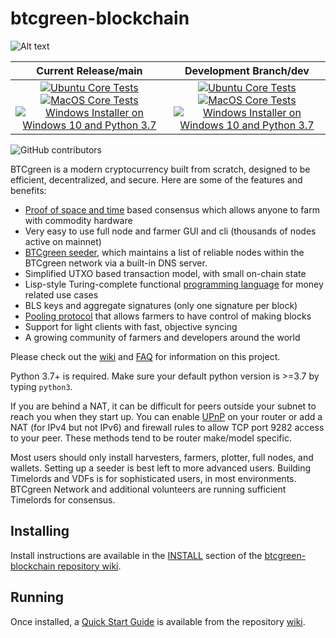 # btcgreen-blockchain

![Alt text](https://www.btcgreen.us/wp-content/uploads/2022/09/btcgreen-logo.svg)

| Current Release/main | Development Branch/dev |
|         :---:          |          :---:         |
| [![Ubuntu Core Tests](https://github.com/BTCgreen-Network/btcgreen-blockchain/actions/workflows/build-test-ubuntu-core.yml/badge.svg)](https://github.com/BTCgreen-Network/btcgreen-blockchain/actions/workflows/build-test-ubuntu-core.yml) [![MacOS Core Tests](https://github.com/BTCgreen-Network/btcgreen-blockchain/actions/workflows/build-test-macos-core.yml/badge.svg)](https://github.com/BTCgreen-Network/btcgreen-blockchain/actions/workflows/build-test-macos-core.yml) [![Windows Installer on Windows 10 and Python 3.7](https://github.com/BTCgreen-Network/btcgreen-blockchain/actions/workflows/build-windows-installer.yml/badge.svg)](https://github.com/BTCgreen-Network/btcgreen-blockchain/actions/workflows/build-windows-installer.yml)  |  [![Ubuntu Core Tests](https://github.com/BTCgreen-Network/btcgreen-blockchain/actions/workflows/build-test-ubuntu-core.yml/badge.svg?branch=dev)](https://github.com/BTCgreen-Network/btcgreen-blockchain/actions/workflows/build-test-ubuntu-core.yml) [![MacOS Core Tests](https://github.com/BTCgreen-Network/btcgreen-blockchain/actions/workflows/build-test-macos-core.yml/badge.svg?branch=dev)](https://github.com/BTCgreen-Network/btcgreen-blockchain/actions/workflows/build-test-macos-core.yml) [![Windows Installer on Windows 10 and Python 3.7](https://github.com/BTCgreen-Network/btcgreen-blockchain/actions/workflows/build-windows-installer.yml/badge.svg?branch=dev)](https://github.com/BTCgreen-Network/btcgreen-blockchain/actions/workflows/build-windows-installer.yml) |

![GitHub contributors](https://img.shields.io/github/contributors/BTCgreen-Network/btcgreen-blockchain?logo=GitHub)

BTCgreen is a modern cryptocurrency built from scratch, designed to be efficient, decentralized, and secure. Here are some of the features and benefits:
* [Proof of space and time](https://docs.google.com/document/d/1tmRIb7lgi4QfKkNaxuKOBHRmwbVlGL4f7EsBDr_5xZE/edit) based consensus which allows anyone to farm with commodity hardware
* Very easy to use full node and farmer GUI and cli (thousands of nodes active on mainnet)
* [BTCgreen seeder](https://github.com/BTCgreen-Network/btcgreen-blockchain/wiki/BTCgreen-Seeder-User-Guide), which maintains a list of reliable nodes within the BTCgreen network via a built-in DNS server.
* Simplified UTXO based transaction model, with small on-chain state
* Lisp-style Turing-complete functional [programming language](https://btcgreenlisp.com/) for money related use cases
* BLS keys and aggregate signatures (only one signature per block)
* [Pooling protocol](https://github.com/BTCgreen-Network/btcgreen-blockchain/wiki/Pooling-User-Guide) that allows farmers to have control of making blocks
* Support for light clients with fast, objective syncing
* A growing community of farmers and developers around the world

Please check out the [wiki](https://github.com/BTCgreen-Network/btcgreen-blockchain/wiki)
and [FAQ](https://github.com/BTCgreen-Network/btcgreen-blockchain/wiki/FAQ) for
information on this project.

Python 3.7+ is required. Make sure your default python version is >=3.7
by typing `python3`.

If you are behind a NAT, it can be difficult for peers outside your subnet to
reach you when they start up. You can enable
[UPnP](https://www.homenethowto.com/ports-and-nat/upnp-automatic-port-forward/)
on your router or add a NAT (for IPv4 but not IPv6) and firewall rules to allow
TCP port 9282 access to your peer.
These methods tend to be router make/model specific.

Most users should only install harvesters, farmers, plotter, full nodes, and wallets.
Setting up a seeder is best left to more advanced users.
Building Timelords and VDFs is for sophisticated users, in most environments.
BTCgreen Network and additional volunteers are running sufficient Timelords
for consensus.

## Installing

Install instructions are available in the
[INSTALL](https://github.com/BTCgreen-Network/btcgreen-blockchain/wiki/INSTALL)
section of the
[btcgreen-blockchain repository wiki](https://github.com/BTCgreen-Network/btcgreen-blockchain/wiki).

## Running

Once installed, a
[Quick Start Guide](https://github.com/BTCgreen-Network/btcgreen-blockchain/wiki/Quick-Start-Guide)
is available from the repository
[wiki](https://github.com/BTCgreen-Network/btcgreen-blockchain/wiki).
